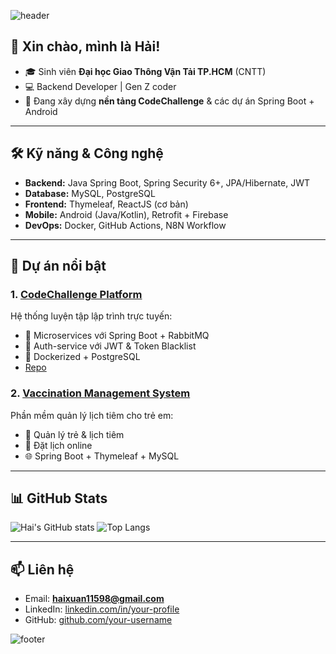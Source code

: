 <!-- Banner hoặc hình minh họa cá nhân (có thể dùng ảnh từ https://capsule-render.vercel.app/) -->
![header](https://capsule-render.vercel.app/api?type=waving&color=0:00c6ff,100:0072ff&height=180&section=header&text=Nguyễn%20Xuân%20Hải&fontSize=35&fontColor=ffffff&animation=fadeIn)

## 👋 Xin chào, mình là Hải!
- 🎓 Sinh viên **Đại học Giao Thông Vận Tải TP.HCM** (CNTT)
- 💻 Backend Developer | Gen Z coder
- 🚀 Đang xây dựng **nền tảng CodeChallenge** & các dự án Spring Boot + Android

---

## 🛠️ Kỹ năng & Công nghệ
- **Backend:** Java Spring Boot, Spring Security 6+, JPA/Hibernate, JWT
- **Database:** MySQL, PostgreSQL
- **Frontend:** Thymeleaf, ReactJS (cơ bản)
- **Mobile:** Android (Java/Kotlin), Retrofit + Firebase
- **DevOps:** Docker, GitHub Actions, N8N Workflow

---

## 🌟 Dự án nổi bật

### 1. [**CodeChallenge Platform**](https://github.com/your-username/codechallenge)
Hệ thống luyện tập lập trình trực tuyến:
- 🧩 Microservices với Spring Boot + RabbitMQ
- 🔐 Auth-service với JWT & Token Blacklist
- 🐳 Dockerized + PostgreSQL
- [Repo](https://github.com/your-username/codechallenge)

### 2. [**Vaccination Management System**](https://github.com/your-username/vaccination-system)
Phần mềm quản lý lịch tiêm cho trẻ em:
- 👶 Quản lý trẻ & lịch tiêm
- 📅 Đặt lịch online
- 🌐 Spring Boot + Thymeleaf + MySQL

---

## 📊 GitHub Stats
![Hai's GitHub stats](https://github-readme-stats.vercel.app/api?username=your-username&show_icons=true&theme=tokyonight)
![Top Langs](https://github-readme-stats.vercel.app/api/top-langs/?username=your-username&layout=compact&theme=tokyonight)

---

## 📫 Liên hệ
- Email: **haixuan11598@gmail.com**
- LinkedIn: [linkedin.com/in/your-profile](https://linkedin.com/in/your-profile)
- GitHub: [github.com/your-username](https://github.com/nguyenxuanhai-arch)

![footer](https://capsule-render.vercel.app/api?type=waving&color=0:0072ff,100:00c6ff&height=120&section=footer)
